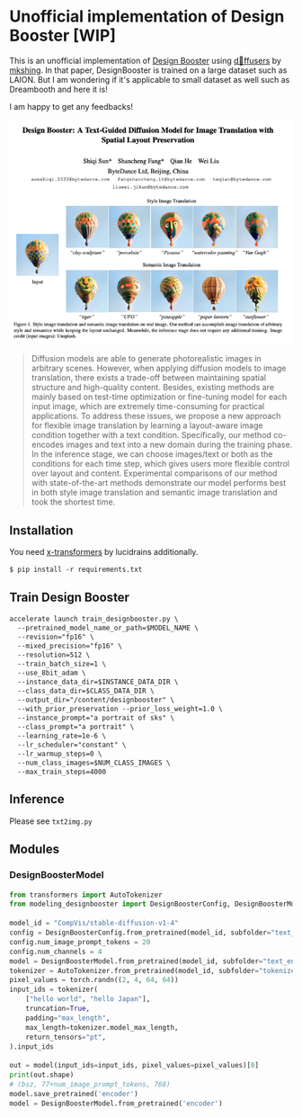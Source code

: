 # Unofficial implementation of Design Booster [WIP]
This is an unofficial implementation of [Design Booster](https://arxiv.org/abs/2302.02284) using [d🧨ffusers](https://github.com/huggingface/diffusers) by [mkshing](https://twitter.com/mk1stats).
In that paper, DesignBooster is trained on a large dataset such as LAION. But I am wondering if it's applicable to small dataset as well such as Dreambooth and here it is!

I am happy to get any feedbacks! 

![paper](paper.png)

> Diffusion models are able to generate photorealistic images in arbitrary scenes. However, when applying diffusion models to image translation, there exists a trade-off between maintaining spatial structure and high-quality content. Besides, existing methods are mainly based on test-time optimization or fine-tuning model for each input image, which are extremely time-consuming for practical applications. To address these issues, we propose a new approach for flexible image translation by learning a layout-aware image condition together with a text condition. Specifically, our method co-encodes images and text into a new domain during the training phase. In the inference stage, we can choose images/text or both as the conditions for each time step, which gives users more flexible control over layout and content. Experimental comparisons of our method with state-of-the-art methods demonstrate our model performs best in both style image translation and semantic image translation and took the shortest time.

## Installation
You need [x-transformers](https://github.com/lucidrains/x-transformers) by lucidrains additionally. 
```commandline
$ pip install -r requirements.txt
```


## Train Design Booster

```commandline
accelerate launch train_designbooster.py \
  --pretrained_model_name_or_path=$MODEL_NAME \
  --revision="fp16" \
  --mixed_precision="fp16" \
  --resolution=512 \
  --train_batch_size=1 \
  --use_8bit_adam \
  --instance_data_dir=$INSTANCE_DATA_DIR \
  --class_data_dir=$CLASS_DATA_DIR \
  --output_dir="/content/designbooster" \
  --with_prior_preservation --prior_loss_weight=1.0 \
  --instance_prompt="a portrait of sks" \
  --class_prompt="a portrait" \
  --learning_rate=1e-6 \
  --lr_scheduler="constant" \
  --lr_warmup_steps=0 \
  --num_class_images=$NUM_CLASS_IMAGES \
  --max_train_steps=4000
```

## Inference
Please see `txt2img.py`

## Modules
### DesignBoosterModel
```python
from transformers import AutoTokenizer
from modeling_designbooster import DesignBoosterConfig, DesignBoosterModel

model_id = "CompVis/stable-diffusion-v1-4"
config = DesignBoosterConfig.from_pretrained(model_id, subfolder="text_encoder")
config.num_image_prompt_tokens = 20
config.num_channels = 4
model = DesignBoosterModel.from_pretrained(model_id, subfolder="text_encoder", config=config)
tokenizer = AutoTokenizer.from_pretrained(model_id, subfolder="tokenizer")
pixel_values = torch.randn((2, 4, 64, 64))
input_ids = tokenizer(
    ["hello world", "hello Japan"],
    truncation=True,
    padding="max_length",
    max_length=tokenizer.model_max_length,
    return_tensors="pt",
).input_ids

out = model(input_ids=input_ids, pixel_values=pixel_values)[0]
print(out.shape)
# (bsz, 77+num_image_prompt_tokens, 768)
model.save_pretrained('encoder')
model = DesignBoosterModel.from_pretrained('encoder')
```
